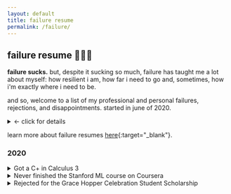 ```yaml
---
layout: default
title: failure resume
permalink: /failure/
---
```


## failure resume 🤷🏻‍♀️
**failure sucks.** but, despite it sucking so much, failure has taught me a lot about myself: how resilient i am, how far i need to go and, sometimes, how i'm exactly where i need to be.

and so, welcome to a list of my professional and personal failures, rejections, and disappointments. started in june of 2020. 
<details>
    <summary>← click for details</summary>
    <p>
    does not include the many failures i experience on a near-daily basis: grades that make me feel bad, my struggles with critique, the feeling of not being liked, etc etc
    </p>
</details>

learn more about failure resumes [here](https://www.mentalfloss.com/article/573154/failure-resume-benefits){:target="_blank"}.

### 2020
<details>
    <summary>Got a C+ in Calculus 3</summary>
    <p>
        To be honest, I have never been so happy to get a C+; my first pandemic term was hard for me. However, this _is_ the worst grade I have ever received. This course taught/reminded me of a couple things: 
        1. Always make sure to thoroughly study concepts you feel shaky on. 
        2. A basic understanding _needs_ to be supplemented with practice, at least for math classes. 
        3. Don't take 2 math classes at the same time. 
        4. You can enjoy (academic) things you're not necessarily good at.
    </p>
</details>
<details>
    <summary>Never finished the Stanford ML course on Coursera</summary>
    <p>
    I could technically still finish this, but I'm so behind that I've forgotten everything I've learned so far. I think I had a hard time because I hadn't yet taken matrix algebra, and honestly, I've never really seen myself as someone who'd be good at ML. I'm going to take a shot at the Harvard CS50 Intro to AI MOOC though, with a better mindset. Wish me luck!
    </p>
</details>
<details>
    <summary>Rejected for the Grace Hopper Celebration Student Scholarship</summary>
    <p>
        I do diversity in tech work out of a genuine passion for it, but some people have more passion than I do! Rather than forcing myself to "catch up", I will continue to work toward implementing initiatives that I want to see in the space.
    </p>
</details>